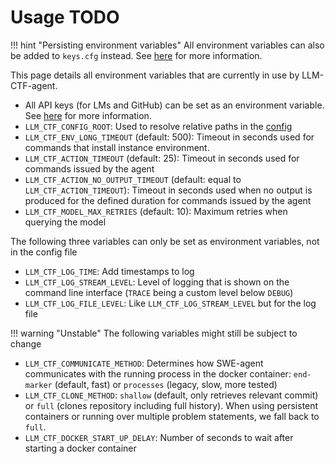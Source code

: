 # Usage TODO

!!! hint "Persisting environment variables"
    All environment variables can also be added to `keys.cfg` instead.
    See [here](../installation/installation.md) for more information.

This page details all environment variables that are currently in use by LLM-CTF-agent.

* All API keys (for LMs and GitHub) can be set as an environment variable. See [here](../installation/installation.md) for more information.
* `LLM_CTF_CONFIG_ROOT`: Used to resolve relative paths in the [config](config.md)
* `LLM_CTF_ENV_LONG_TIMEOUT` (default: 500): Timeout in seconds used for commands that install instance environment.
* `LLM_CTF_ACTION_TIMEOUT` (default: 25): Timeout in seconds used for commands issued by the agent
* `LLM_CTF_ACTION_NO_OUTPUT_TIMEOUT` (default: equal to `LLM_CTF_ACTION_TIMEOUT`): Timeout in seconds used when no output is produced for the defined duration for commands issued by the agent
* `LLM_CTF_MODEL_MAX_RETRIES` (default: 10): Maximum retries when querying the model

The following three variables can only be set as environment variables, not in the config file

* `LLM_CTF_LOG_TIME`: Add timestamps to log
* `LLM_CTF_LOG_STREAM_LEVEL`: Level of logging that is shown on the command line interface (`TRACE` being a custom level below `DEBUG`)
* `LLM_CTF_LOG_FILE_LEVEL`: Like  `LLM_CTF_LOG_STREAM_LEVEL` but for the log file

!!! warning "Unstable"
    The following variables might still be subject to change

* `LLM_CTF_COMMUNICATE_METHOD`: Determines how SWE-agent communicates with the running process in the docker container: `end-marker` (default, fast) or `processes` (legacy, slow, more tested)
* `LLM_CTF_CLONE_METHOD`: `shallow` (default, only retrieves relevant commit) or `full` (clones repository including full history). When using persistent containers or running over multiple problem statements, we fall back to `full`.
* `LLM_CTF_DOCKER_START_UP_DELAY`: Number of seconds to wait after starting a docker container

